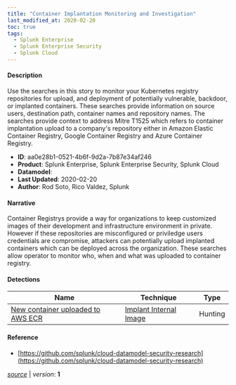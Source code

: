 ```yaml
---
title: "Container Implantation Monitoring and Investigation"
last_modified_at: 2020-02-20
toc: true
tags:
  - Splunk Enterprise
  - Splunk Enterprise Security
  - Splunk Cloud
---
```


#### Description

Use the searches in this story to monitor your Kubernetes registry repositories for upload, and deployment of potentially vulnerable, backdoor, or implanted containers. These searches provide information on source users, destination path, container names and repository names. The searches provide context to address Mitre T1525 which refers to container implantation upload to a company's repository either in Amazon Elastic Container Registry, Google Container Registry and Azure Container Registry.

- **ID**: aa0e28b1-0521-4b6f-9d2a-7b87e34af246
- **Product**: Splunk Enterprise, Splunk Enterprise Security, Splunk Cloud
- **Datamodel**: 
- **Last Updated**: 2020-02-20
- **Author**: Rod Soto, Rico Valdez, Splunk

#### Narrative

Container Registrys provide a way for organizations to keep customized images of their development and infrastructure environment in private. However if these repositories are misconfigured or priviledge users credentials are compromise, attackers can potentially upload implanted containers which can be deployed across the organization. These searches allow operator to monitor who, when and what was uploaded to container registry.

#### Detections

| Name        | Technique   | Type         |
| ----------- | ----------- |--------------|
| [New container uploaded to AWS ECR](/cloud/new_container_uploaded_to_aws_ecr/) | [Implant Internal Image](/tags/#implant-internal-image) | Hunting |

#### Reference

* [https://github.com/splunk/cloud-datamodel-security-research](https://github.com/splunk/cloud-datamodel-security-research)



[*source*](https://github.com/splunk/security_content/tree/develop/stories/container_implantation_monitoring_and_investigation.yml) \| *version*: **1**